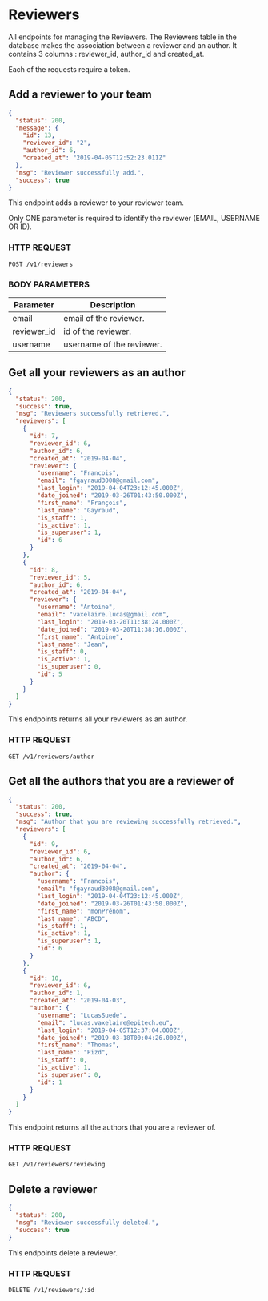 # Reviewers

All endpoints for managing the Reviewers. The Reviewers table in the database makes the association between a reviewer and an author. It contains 3 columns : reviewer_id, author_id and created_at.

<aside class="notice">
Each of the requests require a token.
</aside>

## Add a reviewer to your team

```json
{
  "status": 200,
  "message": {
    "id": 13,
    "reviewer_id": "2",
    "author_id": 6,
    "created_at": "2019-04-05T12:52:23.011Z"
  },
  "msg": "Reviewer successfully add.",
  "success": true
}
```

This endpoint adds a reviewer to your reviewer team.

<aside class="warning">
Only ONE parameter is required to identify the reviewer (EMAIL, USERNAME OR ID).
</aside>

### HTTP REQUEST

`POST /v1/reviewers`

### BODY PARAMETERS

Parameter | Description
--------- | -----------
email | email of the reviewer.
reviewer_id | id of the reviewer.
username | username of the reviewer.

## Get all your reviewers as an author

```json
{
  "status": 200,
  "success": true,
  "msg": "Reviewers successfully retrieved.",
  "reviewers": [
    {
      "id": 7,
      "reviewer_id": 6,
      "author_id": 6,
      "created_at": "2019-04-04",
      "reviewer": {
        "username": "Francois",
        "email": "fgayraud3008@gmail.com",
        "last_login": "2019-04-04T23:12:45.000Z",
        "date_joined": "2019-03-26T01:43:50.000Z",
        "first_name": "François",
        "last_name": "Gayraud",
        "is_staff": 1,
        "is_active": 1,
        "is_superuser": 1,
        "id": 6
      }
    },
    {
      "id": 8,
      "reviewer_id": 5,
      "author_id": 6,
      "created_at": "2019-04-04",
      "reviewer": {
        "username": "Antoine",
        "email": "vaxelaire.lucas@gmail.com",
        "last_login": "2019-03-20T11:38:24.000Z",
        "date_joined": "2019-03-20T11:38:16.000Z",
        "first_name": "Antoine",
        "last_name": "Jean",
        "is_staff": 0,
        "is_active": 1,
        "is_superuser": 0,
        "id": 5
      }
    }
  ]
}
```

This endpoints returns all your reviewers as an author.

### HTTP REQUEST

`GET /v1/reviewers/author`


## Get all the authors that you are a reviewer of

```json
{
  "status": 200,
  "success": true,
  "msg": "Author that you are reviewing successfully retrieved.",
  "reviewers": [
    {
      "id": 9,
      "reviewer_id": 6,
      "author_id": 6,
      "created_at": "2019-04-04",
      "author": {
        "username": "Francois",
        "email": "fgayraud3008@gmail.com",
        "last_login": "2019-04-04T23:12:45.000Z",
        "date_joined": "2019-03-26T01:43:50.000Z",
        "first_name": "monPrénom",
        "last_name": "ABCD",
        "is_staff": 1,
        "is_active": 1,
        "is_superuser": 1,
        "id": 6
      }
    },
    {
      "id": 10,
      "reviewer_id": 6,
      "author_id": 1,
      "created_at": "2019-04-03",
      "author": {
        "username": "LucasSuede",
        "email": "lucas.vaxelaire@epitech.eu",
        "last_login": "2019-04-05T12:37:04.000Z",
        "date_joined": "2019-03-18T00:04:26.000Z",
        "first_name": "Thomas",
        "last_name": "Pizd",
        "is_staff": 0,
        "is_active": 1,
        "is_superuser": 0,
        "id": 1
      }
    }
  ]
}
```

This endpoint returns all the authors that you are a reviewer of.

### HTTP REQUEST

`GET /v1/reviewers/reviewing`

## Delete a reviewer

```json
{
  "status": 200,
  "msg": "Reviewer successfully deleted.",
  "success": true
}
```

This endpoints delete a reviewer.

### HTTP REQUEST

`DELETE /v1/reviewers/:id`